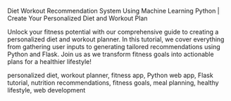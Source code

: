 Diet Workout Recommendation System Using Machine Learning Python | Create Your Personalized Diet and Workout Plan


Unlock your fitness potential with our comprehensive guide to creating a personalized diet and workout planner. In this tutorial, we cover everything from gathering user inputs to generating tailored 
recommendations using Python and Flask. Join us as we transform fitness goals into actionable plans for a healthier lifestyle!

personalized diet, workout planner, fitness app, Python web app, Flask tutorial,
nutrition recommendations, fitness goals, meal planning, healthy lifestyle, web development

